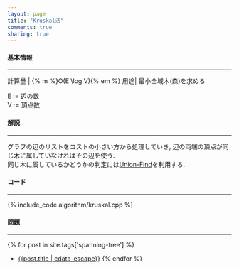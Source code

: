 ```yaml
---
layout: page
title: "Kruskal法"
comments: true
sharing: true
---
```


#### 基本情報
  
***

計算量 | {% m %}O(E \log V){% em %}
用途| 最小全域木(森)を求める
  
E := 辺の数  
V := 頂点数  
  
  
#### 解説

***

グラフの辺のリストをコストの小さい方から処理していき, 辺の両端の頂点が同じ木に属していなければその辺を使う.  
同じ木に属しているかどうかの判定には[Union-Find](./union-find.html)を利用する.  

#### コード

***

{% include_code algorithm/kruskal.cpp %}


#### 問題

***  
{% for post in site.tags['spanning-tree'] %}
* [{{post.title | cdata_escape}}]({{post.url}})
{% endfor %}
